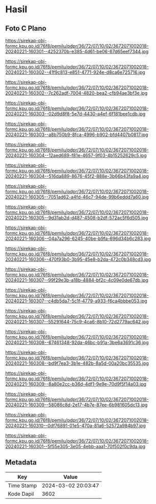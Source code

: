 # Hasil

## Foto C Plano

https://sirekap-obj-formc.kpu.go.id/76f8/pemilu/pdpr/36/72/07/10/02/3672071002018-20240221-160301--4252370b-e385-4d61-be06-67d65eef7344.jpg

https://sirekap-obj-formc.kpu.go.id/76f8/pemilu/pdpr/36/72/07/10/02/3672071002018-20240221-160302--41f9c813-e851-4771-924e-d8ca6e725716.jpg

https://sirekap-obj-formc.kpu.go.id/76f8/pemilu/pdpr/36/72/07/10/02/3672071002018-20240221-160302--7c262adf-7004-4820-bea2-cfb94ae3bf3e.jpg

https://sirekap-obj-formc.kpu.go.id/76f8/pemilu/pdpr/36/72/07/10/02/3672071002018-20240221-160303--02d9d8f8-5e7d-4430-a4ef-6f181bee1cdb.jpg

https://sirekap-obj-formc.kpu.go.id/76f8/pemilu/pdpr/36/72/07/10/02/3672071002018-20240221-160303--a8b750b9-8fca-4996-b902-bfd4407b0817.jpg

https://sirekap-obj-formc.kpu.go.id/76f8/pemilu/pdpr/36/72/07/10/02/3672071002018-20240221-160304--12aed689-f81e-4657-9f03-4b15252629c5.jpg

https://sirekap-obj-formc.kpu.go.id/76f8/pemilu/pdpr/36/72/07/10/02/3672071002018-20240221-160304--516da889-8676-45f2-888e-3b66b43fa9a4.jpg

https://sirekap-obj-formc.kpu.go.id/76f8/pemilu/pdpr/36/72/07/10/02/3672071002018-20240221-160305--7051ad62-a4fd-46c7-94de-99b6eddd7a60.jpg

https://sirekap-obj-formc.kpu.go.id/76f8/pemilu/pdpr/36/72/07/10/02/3672071002018-20240221-160305--9d31ab2d-d487-4508-b2df-572ac5f6d505.jpg

https://sirekap-obj-formc.kpu.go.id/76f8/pemilu/pdpr/36/72/07/10/02/3672071002018-20240221-160306--04a7a296-6245-40be-b9fa-696d34b6c283.jpg

https://sirekap-obj-formc.kpu.go.id/76f8/pemilu/pdpr/36/72/07/10/02/3672071002018-20240221-160306--470f93b0-3b95-45e8-b2da-472c0b348cd3.jpg

https://sirekap-obj-formc.kpu.go.id/76f8/pemilu/pdpr/36/72/07/10/02/3672071002018-20240221-160307--99f29e3b-a18b-4884-bf2c-4c09e0de67db.jpg

https://sirekap-obj-formc.kpu.go.id/76f8/pemilu/pdpr/36/72/07/10/02/3672071002018-20240221-160307--c4db5da7-5c1f-4779-a933-f6ca4bbbe053.jpg

https://sirekap-obj-formc.kpu.go.id/76f8/pemilu/pdpr/36/72/07/10/02/3672071002018-20240221-160307--55291644-75c9-4ca6-8b10-72d2779ac642.jpg

https://sirekap-obj-formc.kpu.go.id/76f8/pemilu/pdpr/36/72/07/10/02/3672071002018-20240221-160308--67461348-92da-46bc-b91a-3be6a3691c36.jpg

https://sirekap-obj-formc.kpu.go.id/76f8/pemilu/pdpr/36/72/07/10/02/3672071002018-20240221-160308--bd9f7ea3-3b1e-482b-8a5d-00a20bc35535.jpg

https://sirekap-obj-formc.kpu.go.id/76f8/pemilu/pdpr/36/72/07/10/02/3672071002018-20240221-160309--8a80e2cc-b36d-4df1-9e9e-70d9f5f14a03.jpg

https://sirekap-obj-formc.kpu.go.id/76f8/pemilu/pdpr/36/72/07/10/02/3672071002018-20240221-160309--58086c8d-2e17-4b7e-87ee-6b981605dc13.jpg

https://sirekap-obj-formc.kpu.go.id/76f8/pemilu/pdpr/36/72/07/10/02/3672071002018-20240221-160310--0df76891-01e5-470a-81a6-52572a984b97.jpg

https://sirekap-obj-formc.kpu.go.id/76f8/pemilu/pdpr/36/72/07/10/02/3672071002018-20240221-160301--5f55e305-3e05-4ebb-aaa1-70f502f0c9da.jpg


## Metadata

| Key        | Value               |
| ---------- | ------------------- |
| Time Stamp | 2024-03-02 20:03:47 |
| Kode Dapil | 3602                |



